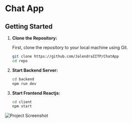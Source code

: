 # Chat App

## Getting Started

1. **Clone the Repository:**

   First, clone the repository to your local machine using Git.

   ```sh
   git clone https://github.com/JalendraIITP/ChatApp
   cd repo
2. **Start Backend Server:**
   ```sh
   cd backend
   npm run dev
3. **Start Frontend Reactjs:**
   ```sh
   cd client
   npm start
![Project Screenshot](https://github.com/JalendraIITP/ChatApp/blob/main/client/ChatApp.png)
